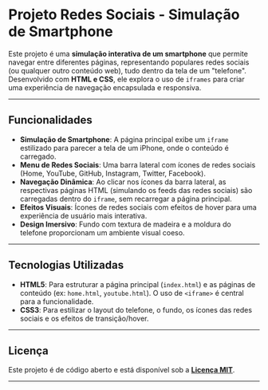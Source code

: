 # Projeto Redes Sociais - Simulação de Smartphone

Este projeto é uma **simulação interativa de um smartphone** que permite navegar entre diferentes páginas, representando populares redes sociais (ou qualquer outro conteúdo web), tudo dentro da tela de um "telefone". Desenvolvido com **HTML e CSS**, ele explora o uso de `iframes` para criar uma experiência de navegação encapsulada e responsiva.

---

## Funcionalidades

* **Simulação de Smartphone**: A página principal exibe um `iframe` estilizado para parecer a tela de um iPhone, onde o conteúdo é carregado.
* **Menu de Redes Sociais**: Uma barra lateral com ícones de redes sociais (Home, YouTube, GitHub, Instagram, Twitter, Facebook).
* **Navegação Dinâmica**: Ao clicar nos ícones da barra lateral, as respectivas páginas HTML (simulando os feeds das redes sociais) são carregadas dentro do `iframe`, sem recarregar a página principal.
* **Efeitos Visuais**: Ícones de redes sociais com efeitos de hover para uma experiência de usuário mais interativa.
* **Design Imersivo**: Fundo com textura de madeira e a moldura do telefone proporcionam um ambiente visual coeso.

---

## Tecnologias Utilizadas

* **HTML5**: Para estruturar a página principal (`index.html`) e as páginas de conteúdo (ex: `home.html`, `youtube.html`). O uso de `<iframe>` é central para a funcionalidade.
* **CSS3**: Para estilizar o layout do telefone, o fundo, os ícones das redes sociais e os efeitos de transição/hover.

---

## Licença

Este projeto é de código aberto e está disponível sob a [**Licença MIT**](LICENSE).

---
